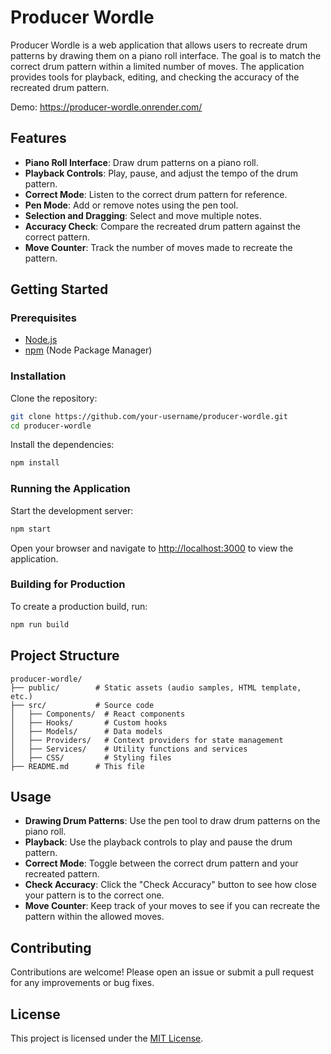 # Producer Wordle

Producer Wordle is a web application that allows users to recreate drum patterns by drawing them on a piano roll interface. The goal is to match the correct drum pattern within a limited number of moves. The application provides tools for playback, editing, and checking the accuracy of the recreated drum pattern.

Demo: https://producer-wordle.onrender.com/

## Features
- **Piano Roll Interface**: Draw drum patterns on a piano roll.
- **Playback Controls**: Play, pause, and adjust the tempo of the drum pattern.
- **Correct Mode**: Listen to the correct drum pattern for reference.
- **Pen Mode**: Add or remove notes using the pen tool.
- **Selection and Dragging**: Select and move multiple notes.
- **Accuracy Check**: Compare the recreated drum pattern against the correct pattern.
- **Move Counter**: Track the number of moves made to recreate the pattern.

## Getting Started

### Prerequisites
- [Node.js](https://nodejs.org/)
- [npm](https://www.npmjs.com/) (Node Package Manager)

### Installation
Clone the repository:
```sh
git clone https://github.com/your-username/producer-wordle.git
cd producer-wordle
```
Install the dependencies:
```sh
npm install
```

### Running the Application
Start the development server:
```sh
npm start
```
Open your browser and navigate to [http://localhost:3000](http://localhost:3000) to view the application.

### Building for Production
To create a production build, run:
```sh
npm run build
```

## Project Structure
```
producer-wordle/
├── public/        # Static assets (audio samples, HTML template, etc.)
├── src/           # Source code
│   ├── Components/  # React components
│   ├── Hooks/       # Custom hooks
│   ├── Models/      # Data models
│   ├── Providers/   # Context providers for state management
│   ├── Services/    # Utility functions and services
│   ├── CSS/         # Styling files
├── README.md      # This file
```

## Usage
- **Drawing Drum Patterns**: Use the pen tool to draw drum patterns on the piano roll.
- **Playback**: Use the playback controls to play and pause the drum pattern.
- **Correct Mode**: Toggle between the correct drum pattern and your recreated pattern.
- **Check Accuracy**: Click the "Check Accuracy" button to see how close your pattern is to the correct one.
- **Move Counter**: Keep track of your moves to see if you can recreate the pattern within the allowed moves.

## Contributing
Contributions are welcome! Please open an issue or submit a pull request for any improvements or bug fixes.

## License
This project is licensed under the [MIT License](LICENSE).

